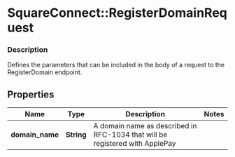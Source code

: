 # SquareConnect::RegisterDomainRequest

### Description

Defines the parameters that can be included in the body of a request to the RegisterDomain endpoint.

## Properties
Name | Type | Description | Notes
------------ | ------------- | ------------- | -------------
**domain_name** | **String** | A domain name as described in RFC-1034 that will be registered with ApplePay | 


